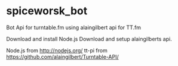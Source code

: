 spiceworsk_bot
==============

Bot Api for turntable.fm using alaingilbert api for TT.fm

Download and install Node.js
Download and setup alaingilberts api.

Node.js from http://nodejs.org/
tt-pi from https://github.com/alaingilbert/Turntable-API/
